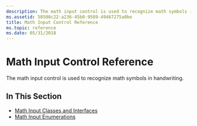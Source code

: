 ```yaml
---
description: The math input control is used to recognize math symbols in handwriting.
ms.assetid: 58508c22-a236-45b0-9589-49467275a0be
title: Math Input Control Reference
ms.topic: reference
ms.date: 05/31/2018
---
```


# Math Input Control Reference

The math input control is used to recognize math symbols in handwriting.

## In This Section

-   [Math Input Classes and Interfaces](mic-classes-and-interfaces.md)
-   [Math Input Enumerations](mip-enumerations.md)

 

 



